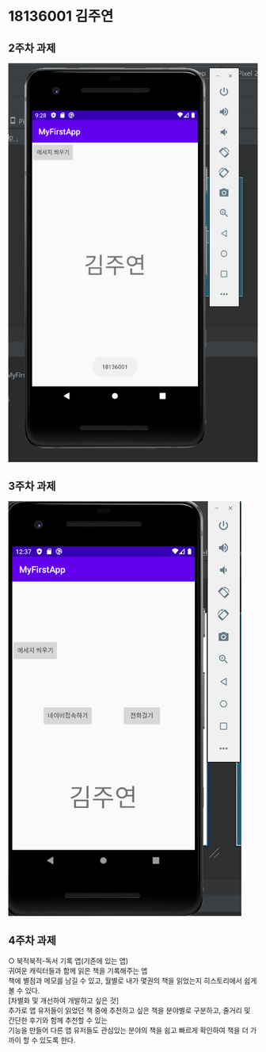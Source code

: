 # 18136001 김주연

## 2주차 과제
<img width="" height="" src="./Png/2주차 과제.PNG"></img>

## 3주차 과제
<img width="" height="" src="./Png/3주차 과제.PNG"></img>

## 4주차 과제

 ○ 북적북적-독서 기록 앱(기존에 있는 앱)   
귀여운 캐릭터들과 함께  읽은 책을 기록해주는 앱   
책에 별점과 메모를 남길 수 있고, 월별로 내가 몇권의 책을 읽었는지 히스토리에서 쉽게 볼 수 있다.   
[차별화 및 개선하여 개발하고 싶은 것]   
추가로 앱 유저들이 읽었던 책 중에 추천하고 싶은 책을 분야별로 구분하고, 줄거리 및 간단한 후기와 함께 추천할 수 있는   
기능을 만들어 다른 앱 유저들도 관심있는 분야의 책을 쉽고 빠르게 확인하여 책을 더 가까이 할 수 있도록 한다. 
